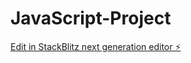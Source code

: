 # JavaScript-Project

[Edit in StackBlitz next generation editor ⚡️](https://stackblitz.com/~/github.com/KDGehlot2003/JavaScript-Project)